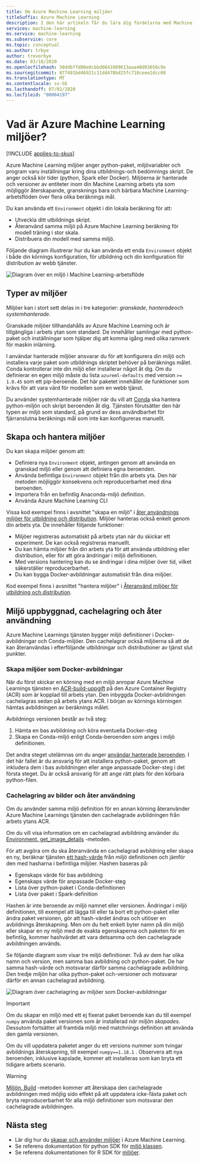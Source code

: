 ```yaml
---
title: Om Azure Machine Learning miljöer
titleSuffix: Azure Machine Learning
description: I den här artikeln får du lära dig fördelarna med Machine Learning-miljöer, som möjliggör återare, gransknings bara och bärbara dator inlärnings beroende definitioner över flera olika beräknings mål.
services: machine-learning
ms.service: machine-learning
ms.subservice: core
ms.topic: conceptual
ms.author: trbye
author: trevorbye
ms.date: 03/18/2020
ms.openlocfilehash: 50ddbffd00e0cbbd0641089613aaa40d03658c9e
ms.sourcegitcommit: 877491bd46921c11dd478bd25fc718ceee2dcc08
ms.translationtype: MT
ms.contentlocale: sv-SE
ms.lasthandoff: 07/02/2020
ms.locfileid: "80064197"
---
```

# <a name="what-are-azure-machine-learning-environments"></a>Vad är Azure Machine Learning miljöer?
[!INCLUDE [applies-to-skus](../../includes/aml-applies-to-basic-enterprise-sku.md)]

Azure Machine Learning miljöer anger python-paket, miljövariabler och program varu inställningar kring dina utbildnings-och bedömnings skript. De anger också kör tider (python, Spark eller Docker). Miljöerna är hanterade och versioner av entiteter inom din Machine Learning arbets yta som möjliggör återskapande, gransknings bara och bärbara Machine Learning-arbetsflöden över flera olika beräknings mål.

Du kan använda ett `Environment` objekt i din lokala beräkning för att:
* Utveckla ditt utbildnings skript.
* Återanvänd samma miljö på Azure Machine Learning beräkning för modell träning i stor skala.
* Distribuera din modell med samma miljö.

Följande diagram illustrerar hur du kan använda ett enda `Environment` objekt i både din körnings konfiguration, för utbildning och din konfiguration för distribution av webb tjänster.

![Diagram över en miljö i Machine Learning-arbetsflöde](./media/concept-environments/ml-environment.png)

## <a name="types-of-environments"></a>Typer av miljöer

Miljöer kan i stort sett delas in i tre kategorier: *granskade*, *hanterade*och *systemhanterade*.

Granskade miljöer tillhandahålls av Azure Machine Learning och är tillgängliga i arbets ytan som standard. De innehåller samlingar med python-paket och inställningar som hjälper dig att komma igång med olika ramverk för maskin inlärning. 

I användar hanterade miljöer ansvarar du för att konfigurera din miljö och installera varje paket som utbildnings skriptet behöver på beräknings målet. Conda kontrollerar inte din miljö eller installerar något åt dig. Om du definierar en egen miljö måste du lista `azureml-defaults` med version `>= 1.0.45` som ett pip-beroende. Det här paketet innehåller de funktioner som krävs för att vara värd för modellen som en webb tjänst.

Du använder systemhanterade miljöer när du vill att [Conda](https://conda.io/docs/) ska hantera python-miljön och skript beroenden åt dig. Tjänsten förutsätter den här typen av miljö som standard, på grund av dess användbarhet för fjärranslutna beräknings mål som inte kan konfigureras manuellt.

## <a name="create-and-manage-environments"></a>Skapa och hantera miljöer

Du kan skapa miljöer genom att:

* Definiera nya `Environment` objekt, antingen genom att använda en granskad miljö eller genom att definiera egna beroenden.
* Använda befintliga `Environment` objekt från din arbets yta. Den här metoden möjliggör konsekvens och reproducerbarhet med dina beroenden.
* Importera från en befintlig Anaconda-miljö definition.
* Använda Azure Machine Learning CLI

Vissa kod exempel finns i avsnittet "skapa en miljö" i [åter användnings miljöer för utbildning och distribution](how-to-use-environments.md#create-an-environment). Miljöer hanteras också enkelt genom din arbets yta. De innehåller följande funktioner:

* Miljöer registreras automatiskt på arbets ytan när du skickar ett experiment. De kan också registreras manuellt.
* Du kan hämta miljöer från din arbets yta för att använda utbildning eller distribution, eller för att göra ändringar i miljö definitionen.
* Med versions hantering kan du se ändringar i dina miljöer över tid, vilket säkerställer reproducerbarhet.
* Du kan bygga Docker-avbildningar automatiskt från dina miljöer.

Kod exempel finns i avsnittet "hantera miljöer" i [Återanvänd miljöer för utbildning och distribution](how-to-use-environments.md#manage-environments).

## <a name="environment-building-caching-and-reuse"></a>Miljö uppbyggnad, cachelagring och åter användning

Azure Machine Learnings tjänsten bygger miljö definitioner i Docker-avbildningar och Conda-miljöer. Den cachelagrar också miljöerna så att de kan återanvändas i efterföljande utbildningar och distributioner av tjänst slut punkter.

### <a name="building-environments-as-docker-images"></a>Skapa miljöer som Docker-avbildningar

När du först skickar en körning med en miljö anropar Azure Machine Learnings tjänsten en [ACR-build-uppgift](https://docs.microsoft.com/azure/container-registry/container-registry-tasks-overview) på den Azure Container Registry (ACR) som är kopplad till arbets ytan. Den inbyggda Docker-avbildningen cachelagras sedan på arbets ytans ACR. I början av körnings körningen hämtas avbildningen av beräknings målet.

Avbildnings versionen består av två steg:

 1. Hämta en bas avbildning och köra eventuella Docker-steg
 2. Skapa en Conda-miljö enligt Conda-beroenden som anges i miljö definitionen.

Det andra steget utelämnas om du anger [användar hanterade beroenden](https://docs.microsoft.com/python/api/azureml-core/azureml.core.environment.pythonsection?view=azure-ml-py). I det här fallet är du ansvarig för att installera python-paket, genom att inkludera dem i bas avbildningen eller ange anpassade Docker-steg i det första steget. Du är också ansvarig för att ange rätt plats för den körbara python-filen.

### <a name="image-caching-and-reuse"></a>Cachelagring av bilder och åter användning

Om du använder samma miljö definition för en annan körning återanvänder Azure Machine Learnings tjänsten den cachelagrade avbildningen från arbets ytans ACR. 

Om du vill visa information om en cachelagrad avbildning använder du [Environment. get_image_details](https://docs.microsoft.com/python/api/azureml-core/azureml.core.environment.environment?view=azure-ml-py#get-image-details-workspace-) -metoden.

För att avgöra om du ska återanvända en cachelagrad avbildning eller skapa en ny, beräknar tjänsten [ett hash-värde](https://en.wikipedia.org/wiki/Hash_table) från miljö definitionen och jämför den med hasharna i befintliga miljöer. Hashen baseras på:
 
 * Egenskaps värde för bas avbildning
 * Egenskaps värde för anpassade Docker-steg
 * Lista över python-paket i Conda-definitionen
 * Lista över paket i Spark-definition 

Hashen är inte beroende av miljö namnet eller versionen. Ändringar i miljö definitionen, till exempel att lägga till eller ta bort ett python-paket eller ändra paket versionen, gör att hash-värdet ändras och utlöser en avbildnings återskapning. Men om du helt enkelt byter namn på din miljö eller skapar en ny miljö med de exakta egenskaperna och paketen för en befintlig, kommer hashvärdet att vara detsamma och den cachelagrade avbildningen används.

Se följande diagram som visar tre miljö definitioner. Två av dem har olika namn och version, men samma bas avbildning och python-paket. De har samma hash-värde och motsvarar därför samma cachelagrade avbildning. Den tredje miljön har olika python-paket och-versioner och motsvarar därför en annan cachelagrad avbildning.

![Diagram över cachelagring av miljöer som Docker-avbildningar](./media/concept-environments/environment-caching.png)

>[!IMPORTANT]
> Om du skapar en miljö med ett ej fixerat paket beroende kan du till exempel ```numpy``` använda paket versionen som är installerad _när miljön skapades_. Dessutom fortsätter all framtida miljö med matchnings definition att använda den gamla versionen. 

Om du vill uppdatera paketet anger du ett versions nummer som tvingar avbildnings återskapning, till exempel ```numpy==1.18.1``` . Observera att nya beroenden, inklusive kapslade, kommer att installeras som kan bryta ett tidigare arbets scenario.

> [!WARNING]
>  [Miljön. Build](https://docs.microsoft.com/python/api/azureml-core/azureml.core.environment.environment?view=azure-ml-py#build-workspace--image-build-compute-none-) -metoden kommer att återskapa den cachelagrade avbildningen med möjlig sido effekt på att uppdatera icke-fästa paket och bryta reproducerbarhet för alla miljö definitioner som motsvarar den cachelagrade avbildningen.

## <a name="next-steps"></a>Nästa steg

* Lär dig hur du [skapar och använder miljöer](how-to-use-environments.md) i Azure Machine Learning.
* Se referens dokumentation för python SDK för [miljö klassen](https://docs.microsoft.com/python/api/azureml-core/azureml.core.environment(class)?view=azure-ml-py).
* Se referens dokumentationen för R SDK för [miljöer](https://azure.github.io/azureml-sdk-for-r/reference/index.html#section-environments).
